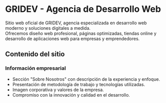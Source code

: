 # GRIDEV - Agencia de Desarrollo Web
Sitio web oficial de GRIDEV, agencia especializada en desarrollo web moderno y soluciones digitales a medida.  
Ofrecemos diseño web profesional, páginas optimizadas, tiendas online y desarrollo de aplicaciones web para empresas y emprendedores.

## Contenido del sitio

### Información empresarial
- Sección "Sobre Nosotros" con descripción de la experiencia y enfoque.
- Presentación de metodología de trabajo y tecnologías utilizadas.
- Imagen corporativa y valores de la empresa.
- Compromiso con la innovación y calidad en el desarrollo.




